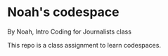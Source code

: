 # Noah's codespace

By Noah, Intro Coding for Journalists class

This repo is a class assignment to learn codespaces.
